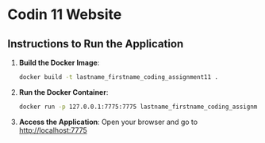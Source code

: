 # Codin 11 Website

## Instructions to Run the Application

1. **Build the Docker Image**:
    ```bash
    docker build -t lastname_firstname_coding_assignment11 .
    ```

2. **Run the Docker Container**:
    ```bash
    docker run -p 127.0.0.1:7775:7775 lastname_firstname_coding_assignment11
    ```

3. **Access the Application**:
    Open your browser and go to [http://localhost:7775](http://localhost:7775)
